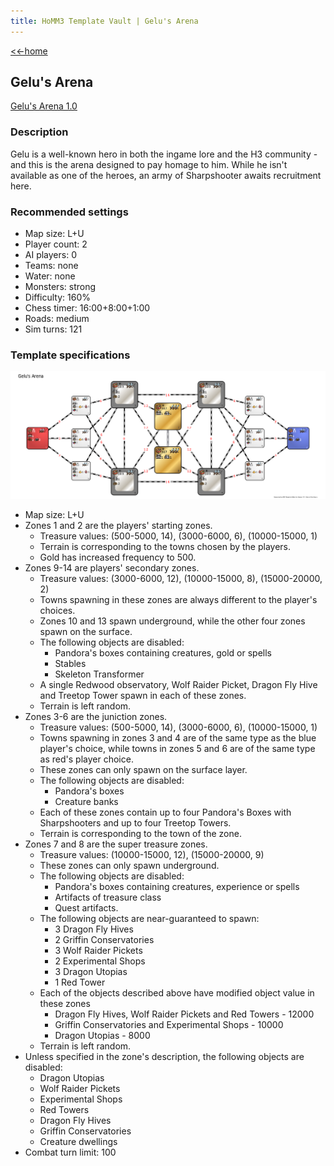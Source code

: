 ```yaml
---
title: HoMM3 Template Vault | Gelu's Arena
---
```


[<<-home](../..)

## Gelu's Arena

[Gelu's Arena 1.0](./Gelu's%20Arena%201.0.zip)

### Description
Gelu is a well-known hero in both the ingame lore and the H3 community - and this is the arena designed to pay homage to him. While he isn't available as one of the heroes, an army of Sharpshooter awaits recruitment here.

### Recommended settings
* Map size: L+U
* Player count: 2
* AI players: 0
* Teams: none
* Water: none
* Monsters: strong
* Difficulty: 160%
* Chess timer: 16:00+8:00+1:00
* Roads: medium
* Sim turns: 121

### Template specifications

![](graph.png)

* Map size: L+U
* Zones 1 and 2 are the players' starting zones.
    * Treasure values: (500-5000, 14), (3000-6000, 6), (10000-15000, 1)
    * Terrain is corresponding to the towns chosen by the players.
    * Gold has increased frequency to 500.
* Zones 9-14 are players' secondary zones.
    * Treasure values: (3000-6000, 12), (10000-15000, 8), (15000-20000, 2)
    * Towns spawning in these zones are always different to the player's choices.
    * Zones 10 and 13 spawn underground, while the other four zones spawn on the surface.
    * The following objects are disabled:
        * Pandora's boxes containing creatures, gold or spells
        * Stables
        * Skeleton Transformer
    * A single Redwood observatory, Wolf Raider Picket, Dragon Fly Hive and Treetop Tower spawn in each of these zones.
    * Terrain is left random.
* Zones 3-6 are the juniction zones.
    * Treasure values: (500-5000, 14), (3000-6000, 6), (10000-15000, 1)
    * Towns spawning in zones 3 and 4 are of the same type as the blue player's choice, while towns in zones 5 and 6 are of the same type as red's player choice.
    * These zones can only spawn on the surface layer.
    * The following objects are disabled:
        * Pandora's boxes
        * Creature banks
    * Each of these zones contain up to four Pandora's Boxes with Sharpshooters and up to four Treetop Towers.
    * Terrain is corresponding to the town of the zone.
* Zones 7 and 8 are the super treasure zones.
    * Treasure values: (10000-15000, 12), (15000-20000, 9)
    * These zones can only spawn underground.
    * The following objects are disabled:
        * Pandora's boxes containing creatures, experience or spells
        * Artifacts of treasure class
        * Quest artifacts.
    * The following objects are near-guaranteed to spawn:
        * 3 Dragon Fly Hives
        * 2 Griffin Conservatories
        * 3 Wolf Raider Pickets
        * 2 Experimental Shops
        * 3 Dragon Utopias
        * 1 Red Tower
    * Each of the objects described above have modified object value in these zones
        * Dragon Fly Hives, Wolf Raider Pickets and Red Towers - 12000
        * Griffin Conservatories and Experimental Shops - 10000
        * Dragon Utopias - 8000
    * Terrain is left random.
* Unless specified in the zone's description, the following objects are disabled:
    * Dragon Utopias
    * Wolf Raider Pickets
    * Experimental Shops
    * Red Towers
    * Dragon Fly Hives
    * Griffin Conservatories
    * Creature dwellings
* Combat turn limit: 100